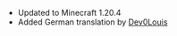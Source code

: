 - Updated to Minecraft 1.20.4
- Added German translation by [Dev0Louis](https://github.com/Dev0Louis)
